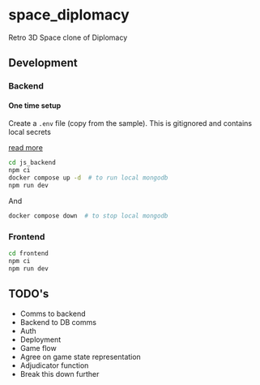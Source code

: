 # space_diplomacy

Retro 3D Space clone of Diplomacy

## Development

### Backend

#### One time setup

Create a `.env` file (copy from the sample). This is gitignored and contains local secrets

[read more](./js_backend/README.md)

```sh
cd js_backend
npm ci
docker compose up -d  # to run local mongodb
npm run dev
```

And

```sh
docker compose down  # to stop local mongodb
```

### Frontend

```sh
cd frontend
npm ci
npm run dev
```

## TODO's

-   Comms to backend
-   Backend to DB comms
-   Auth
-   Deployment
-   Game flow
-   Agree on game state representation
-   Adjudicator function
-   Break this down further
